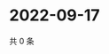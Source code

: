 # 2022-09-17

共 0 条

<!-- BEGIN WEIBO -->
<!-- 最后更新时间 Sat Sep 17 2022 17:16:48 GMT+0800 (China Standard Time) -->

<!-- END WEIBO -->
